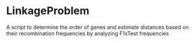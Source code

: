 # LinkageProblem
A script to determine the order of genes and estimate distances based on their recombination frequencies by analyzing F1xTest frequencies
